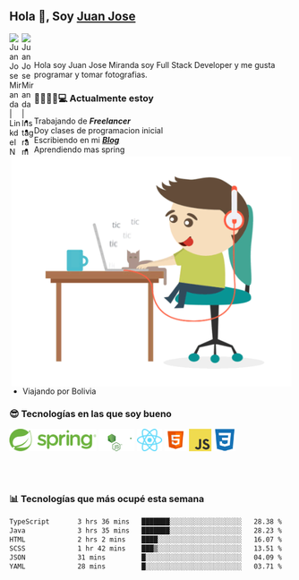 ## Hola 👋, Soy [Juan Jose](http://juanjoses.me)

<a href="https://www.linkedin.com/in/juanjosemirandam/">
  <img align="left" alt="Juan Jose Miranda | LinkdeIN" width="22px" src="https://cdn.jsdelivr.net/npm/simple-icons@v3/icons/linkedin.svg" />
</a>

<a href="https://www.instagram.com/juan.jose.miranda/">
  <img align="left" alt="Juan Jose Miranda | Instagram" width="22px" src="https://cdn.jsdelivr.net/npm/simple-icons@v3/icons/instagram.svg" />
</a>

<br /> <br />

Hola soy Juan Jose Miranda soy Full Stack Developer y me gusta programar y tomar fotografias.

<img align="right" alt="GIF" src="./images/gif-juanjose.gif" width="500" max-height="320" />

### 👨‍💻🕵‍♀💻 Actualmente estoy

- Trabajando de ***Freelancer***
- Doy clases de programacion inicial
- Escribiendo en mi ***[Blog](http://juanjoses.me)***
- Aprendiendo mas spring
- Viajando por Bolivia 

### 😎 Tecnologías en las que soy bueno

<code><img alt="Spring" height="40px" src="./images/spring-icon.svg"/></code>
<code><img alt="NodeJS" height="40px" src="./images/nodejs-icon.svg" /></code>
<code><img alt="ReactJS" height="40px" src="./images/react-icon.svg" /></code>
<code><img alt="HTML5" height="40px" src="./images/html-icon.png" /></code>
<code><img alt="JavaScript" height="40px" src="./images/js-icon.png"  /></code>
<code><img alt="CSS3" height="40px" src="./images/css-icon.png" /></code>

<br/><br/>

### 📊 Tecnologías que más ocupé esta semana

<!--START_SECTION:waka-->

```text
TypeScript       3 hrs 36 mins   ███████░░░░░░░░░░░░░░░░░░   28.38 %
Java             3 hrs 35 mins   ███████░░░░░░░░░░░░░░░░░░   28.23 %
HTML             2 hrs 2 mins    ████░░░░░░░░░░░░░░░░░░░░░   16.07 %
SCSS             1 hr 42 mins    ███▒░░░░░░░░░░░░░░░░░░░░░   13.51 %
JSON             31 mins         █░░░░░░░░░░░░░░░░░░░░░░░░   04.09 %
YAML             28 mins         █░░░░░░░░░░░░░░░░░░░░░░░░   03.71 %
```

<!--END_SECTION:waka-->

<!-- ### 📌🤓 Últimos artículos en mi blog -->